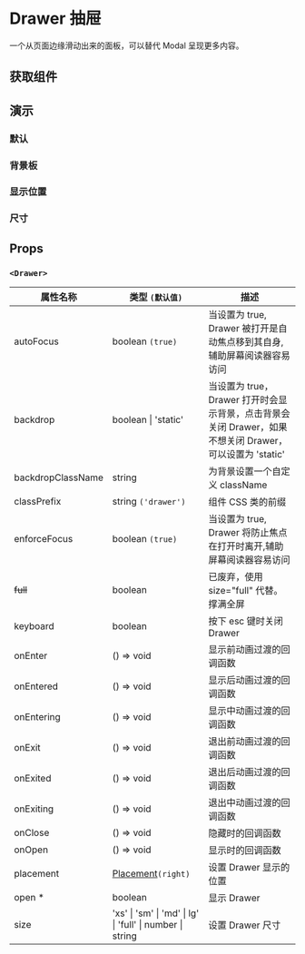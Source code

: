 # Drawer 抽屉

一个从页面边缘滑动出来的面板，可以替代 Modal 呈现更多内容。

## 获取组件

<!--{include:(components/drawer/fragments/import.md)}-->

## 演示

### 默认

<!--{include:`basic.md`}-->

### 背景板

<!--{include:`backdrop.md`}-->

### 显示位置

<!--{include:`placement.md`}-->

### 尺寸

<!--{include:`size.md`}-->

## Props

### `<Drawer>`

| 属性名称          | 类型 `(默认值)`                                                                   | 描述                                                                                                    |
| ----------------- | --------------------------------------------------------------------------------- | ------------------------------------------------------------------------------------------------------- |
| autoFocus         | boolean `(true)`                                                                  | 当设置为 true, Drawer 被打开是自动焦点移到其自身,辅助屏幕阅读器容易访问                                 |
| backdrop          | boolean &#124; 'static'                                                           | 当设置为 true，Drawer 打开时会显示背景，点击背景会关闭 Drawer，如果不想关闭 Drawer，可以设置为 'static' |
| backdropClassName | string                                                                            | 为背景设置一个自定义 className                                                                          |
| classPrefix       | string `('drawer')`                                                               | 组件 CSS 类的前缀                                                                                       |
| enforceFocus      | boolean `(true)`                                                                  | 当设置为 true, Drawer 将防止焦点在打开时离开,辅助屏幕阅读器容易访问                                     |
| ~~full~~          | boolean                                                                           | 已废弃，使用 size="full" 代替。 撑满全屏                                                                |
| keyboard          | boolean                                                                           | 按下 esc 键时关闭 Drawer                                                                                |
| onEnter           | () => void                                                                        | 显示前动画过渡的回调函数                                                                                |
| onEntered         | () => void                                                                        | 显示后动画过渡的回调函数                                                                                |
| onEntering        | () => void                                                                        | 显示中动画过渡的回调函数                                                                                |
| onExit            | () => void                                                                        | 退出前动画过渡的回调函数                                                                                |
| onExited          | () => void                                                                        | 退出后动画过渡的回调函数                                                                                |
| onExiting         | () => void                                                                        | 退出中动画过渡的回调函数                                                                                |
| onClose           | () => void                                                                        | 隐藏时的回调函数                                                                                        |
| onOpen            | () => void                                                                        | 显示时的回调函数                                                                                        |
| placement         | [Placement](#code-ts-placement-code)`(right)`                                     | 设置 Drawer 显示的位置                                                                                  |
| open \*           | boolean                                                                           | 显示 Drawer                                                                                             |
| size              | 'xs' &#124; 'sm' &#124; 'md' &#124; lg' &#124; 'full' &#124; number &#124; string | 设置 Drawer 尺寸                                                                                        |

<!--{include:(_common/types/placement4.md)}-->
